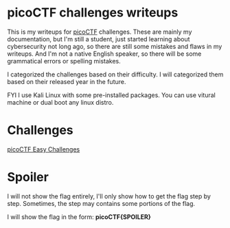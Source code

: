 # picoCTF challenges writeups
This is my writeups for [picoCTF](https://play.picoctf.org/practice) challenges. These are mainly my documentation, but I'm still a student, just started learning about cybersecurity not long ago, so there are still some mistakes and flaws in my writeups. And I'm not a native English speaker, so there will be some grammatical errors or spelling mistakes.

I categorized the challenges based on their difficulty. I will categorized them based on their released year in the future.

FYI I use Kali Linux with some pre-installed packages. You can use vitural machine or dual boot any linux distro.

# Challenges

[picoCTF Easy Challenges](https://github.com/quan-tap-code/picoCTF-Writeups/tree/main/picoCTF%20Easy%20Challenges)

# Spoiler

I will not show the flag entirely, I'll only show how to get the flag step by step. Sometimes, the step may contains some portions of the flag.

I will show the flag in the form: **picoCTF{SPOILER}**
